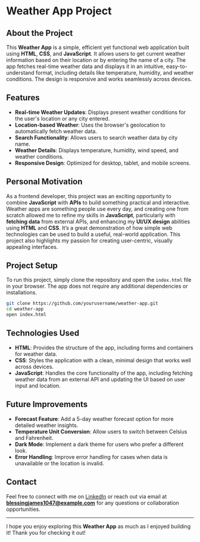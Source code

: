 # Weather App Project

## About the Project

This **Weather App** is a simple, efficient yet functional web application built using **HTML**, **CSS**, and **JavaScript**. It allows users to get current weather information based on their location or by entering the name of a city. The app fetches real-time weather data and displays it in an intuitive, easy-to-understand format, including details like temperature, humidity, and weather conditions. The design is responsive and works seamlessly across devices.

## Features

- **Real-time Weather Updates**: Displays present weather conditions for the user's location or any city entered.
- **Location-based Weather**: Uses the browser's geolocation to automatically fetch weather data.
- **Search Functionality**: Allows users to search weather data by city name.
- **Weather Details**: Displays temperature, humidity, wind speed, and weather conditions.
- **Responsive Design**: Optimized for desktop, tablet, and mobile screens.

## Personal Motivation

As a frontend developer, this project was an exciting opportunity to combine **JavaScript** with **APIs** to build something practical and interactive. Weather apps are something people use every day, and creating one from scratch allowed me to refine my skills in **JavaScript**, particularly with **fetching data** from external APIs, and enhancing my **UI/UX design** abilities using **HTML** and **CSS**. It’s a great demonstration of how simple web technologies can be used to build a useful, real-world application. This project also highlights my passion for creating user-centric, visually appealing interfaces.

## Project Setup

To run this project, simply clone the repository and open the `index.html` file in your browser. The app does not require any additional dependencies or installations.

```bash
git clone https://github.com/yourusername/weather-app.git
cd weather-app
open index.html
```

## Technologies Used

- **HTML**: Provides the structure of the app, including forms and containers for weather data.
- **CSS**: Styles the application with a clean, minimal design that works well across devices.
- **JavaScript**: Handles the core functionality of the app, including fetching weather data from an external API and updating the UI based on user input and location.

## Future Improvements

- **Forecast Feature**: Add a 5-day weather forecast option for more detailed weather insights.
- **Temperature Unit Conversion**: Allow users to switch between Celsius and Fahrenheit.
- **Dark Mode**: Implement a dark theme for users who prefer a different look.
- **Error Handling**: Improve error handling for cases when data is unavailable or the location is invalid.

## Contact

Feel free to connect with me on [LinkedIn](https://www.linkedin.com/in/blessing-james-akanimoh) or reach out via email at **blessingjames1047@example.com** for any questions or collaboration opportunities.

---

I hope you enjoy exploring this **Weather App** as much as I enjoyed building it! Thank you for checking it out!
